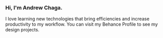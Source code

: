 ### Hi, I'm Andrew Chaga.
I love learning new technologies that bring efficiencies and increase productivity to my workflow. You can visit my Behance Profile to see my design projects.
<!--
**sotn9plyur/sotn9plyur** is a ✨ _special_ ✨ repository because its `README.md` (this file) appears on your GitHub profile.
-->
